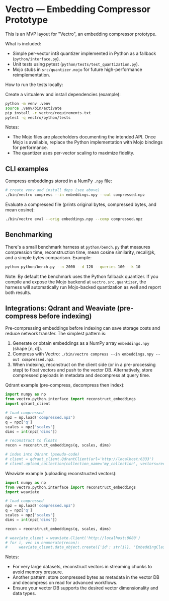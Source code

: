 # Vectro — Embedding Compressor Prototype

This is an MVP layout for "Vectro", an embedding compressor prototype.

What is included:
- Simple per-vector int8 quantizer implemented in Python as a fallback (`python/interface.py`).
- Unit tests using pytest (`python/tests/test_quantization.py`).
- Mojo stubs in `src/quantizer.mojo` for future high-performance reimplementation.

How to run the tests locally:

Create a virtualenv and install dependencies (example):

```bash
python -m venv .venv
source .venv/bin/activate
pip install -r vectro/requirements.txt
pytest -q vectro/python/tests
```

Notes:
- The Mojo files are placeholders documenting the intended API. Once Mojo is available, replace the Python implementation with Mojo bindings for performance.
- The quantizer uses per-vector scaling to maximize fidelity.

CLI examples
-----------

Compress embeddings stored in a NumPy `.npy` file:

```bash
# create venv and install deps (see above)
./bin/vectro compress --in embeddings.npy --out compressed.npz
```

Evaluate a compressed file (prints original bytes, compressed bytes, and mean cosine):

```bash
./bin/vectro eval --orig embeddings.npy --comp compressed.npz
```

Benchmarking
------------

There's a small benchmark harness at `python/bench.py` that measures compression time, reconstruction time, mean cosine similarity, recall@k, and a simple bytes comparison. Example:

```bash
python python/bench.py --n 2000 --d 128 --queries 100 --k 10
```

Note: By default the benchmark uses the Python fallback quantizer. If you compile and expose the Mojo backend at `vectro.src.quantizer`, the harness will automatically run Mojo-backed quantization as well and report both results.

Integrations: Qdrant and Weaviate (pre-compress before indexing)
-------------------------------------------------------------

Pre-compressing embeddings before indexing can save storage costs and reduce network transfer. The simplest pattern is:

1. Generate or obtain embeddings as a NumPy array `embeddings.npy` (shape [n, d]).
2. Compress with Vectro: `./bin/vectro compress --in embeddings.npy --out compressed.npz`.
3. When indexing, reconstruct on the client side (or in a pre-processing step) to float vectors and push to the vector DB. Alternatively, store compressed payloads in metadata and decompress at query time.

Qdrant example (pre-compress, decompress then index):

```python
import numpy as np
from vectro.python.interface import reconstruct_embeddings
import qdrant_client

# load compressed
npz = np.load('compressed.npz')
q = npz['q']
scales = npz['scales']
dims = int(npz['dims'])

# reconstruct to floats
recon = reconstruct_embeddings(q, scales, dims)

# index into Qdrant (pseudo-code)
# client = qdrant_client.QdrantClient(url='http://localhost:6333')
# client.upload_collection(collection_name='my_collection', vectors=recon.tolist())
```

Weaviate example (uploading reconstructed vectors):

```python
import numpy as np
from vectro.python.interface import reconstruct_embeddings
import weaviate

# load compressed
npz = np.load('compressed.npz')
q = npz['q']
scales = npz['scales']
dims = int(npz['dims'])

recon = reconstruct_embeddings(q, scales, dims)

# weaviate_client = weaviate.Client('http://localhost:8080')
# for i, vec in enumerate(recon):
#     weaviate_client.data_object.create({'id': str(i)}, 'EmbeddingClass', vector=vec.tolist())
```

Notes:
- For very large datasets, reconstruct vectors in streaming chunks to avoid memory pressure.
- Another pattern: store compressed bytes as metadata in the vector DB and decompress on read for advanced workflows.
- Ensure your vector DB supports the desired vector dimensionality and data types.